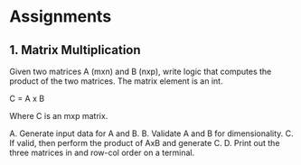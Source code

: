 # Assignments

## 1. Matrix Multiplication

Given two matrices A (mxn) and B (nxp), write logic that computes the product of the two matrices. The matrix element is an int.

C = A x B

Where C is an mxp matrix.

A. Generate input data for A and B.
B. Validate A and B for dimensionality.
C. If valid, then perform the product of AxB and generate C.
D. Print out the three matrices in and row-col order on a terminal.




